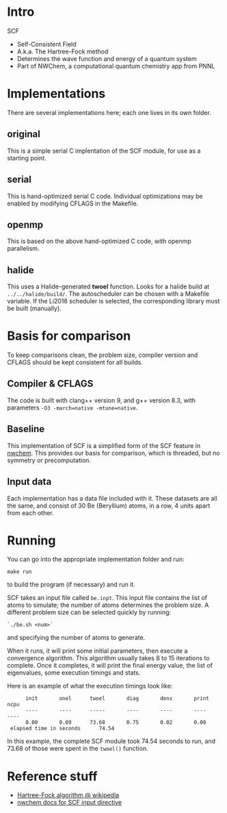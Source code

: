 # Intro

SCF

* Self-Consistent Field
* A.k.a. The Hartree-Fock method
* Determines the wave function and energy of a quantum system
* Part of NWChem, a computational quantum chemistry app from PNNL

# Implementations

There are several implementations here; each one lives in its own folder.

## original
This is a simple serial C implentation of the SCF module, for use as a starting
point.

## serial
This is hand-optimized serial C code.  Individual optimizations may be enabled
by modifying CFLAGS in the Makefile.

## openmp
This is based on the above hand-optimized C code, with openmp parallelism.

## halide
This uses a Halide-generated **twoel** function.  Looks for a halide build at
`../../halide/build/`.
The autoscheduler can be chosen with a Makefile variable.  If the Li2018
scheduler is selected, the
corresponding library must be built (manually).


# Basis for comparison

To keep comparisons clean, the problem size, compiler version and CFLAGS should
be kept consistent for all builds.

## Compiler & CFLAGS

The code is built with clang++ version 9, and g++ version 8.3, with parameters
`-O3 -march=native -mtune=native`.

## Baseline

This implementation of SCF is a simplified form of the SCF feature in
[nwchem](https://github.com/nwchemgit/nwchem/).  This provides our basis for
comparison, which is threaded, but no symmetry or precomputation.

## Input data

Each implementation has a data file included with it.  These datasets are all
the same, and consist of 30 Be (Beryllium) atoms, in a row, 4 units apart from
each other.

# Running
You can go into the appropriate implementation folder and run:

    make run

to build the program (if necessary) and run it.

SCF takes an input file called `be.inpt`.  This input file contains the list of
atoms to simulate; the number of atoms determines the problem size.  A different
problem size can be selected quickly by running:

    `./be.sh <num>`

and specifying the number of atoms to generate.

When it runs, it will print some initial parameters, then execute a convergence
algorithm.  This algorithm usually takes 8 to 15 iterations to complete.  Once
it completes, it will print the final energy value, the list of eigenvalues,
some execution timings and stats.

Here is an example of what the execution timings look like:

          init       onel      twoel       diag       dens       print       ncpu
          ----       ----      -----       ----       ----       ----        ----
          0.00       0.09      73.68       0.75       0.02       0.00
     elapsed time in seconds      74.54

In this example, the complete SCF module took 74.54 seconds to run, and 73.68 of
those were spent in the `twoel()` function.

# Reference stuff

* [Hartree-Fock algorithm @ wikipedia](https://en.wikipedia.org/wiki/Hartree%E2%80%93Fock_method#Hartree%E2%80%93Fock_algorithm)
* [nwchem docs for SCF input directive](https://github.com/nwchemgit/nwchem/wiki/Hartree-Fock-Theory-for-Molecules)
